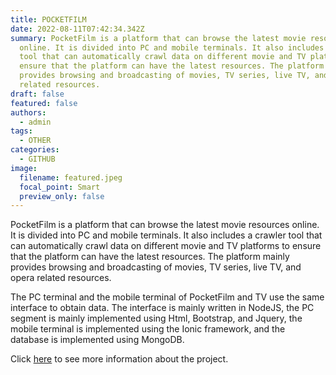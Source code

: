 ```yaml
---
title: POCKETFILM
date: 2022-08-11T07:42:34.342Z
summary: PocketFilm is a platform that can browse the latest movie resources
  online. It is divided into PC and mobile terminals. It also includes a crawler
  tool that can automatically crawl data on different movie and TV platforms to
  ensure that the platform can have the latest resources. The platform mainly
  provides browsing and broadcasting of movies, TV series, live TV, and opera
  related resources.
draft: false
featured: false
authors:
  - admin
tags:
  - OTHER
categories:
  - GITHUB
image:
  filename: featured.jpeg
  focal_point: Smart
  preview_only: false
---
```

PocketFilm is a platform that can browse the latest movie resources online. It is divided into PC and mobile terminals. It also includes a crawler tool that can automatically crawl data on different movie and TV platforms to ensure that the platform can have the latest resources. The platform mainly provides browsing and broadcasting of movies, TV series, live TV, and opera related resources.

The PC terminal and the mobile terminal of PocketFilm and TV use the same interface to obtain data. The interface is mainly written in NodeJS, the PC segment is mainly implemented using Html, Bootstrap, and Jquery, the mobile terminal is implemented using the Ionic framework, and the database is implemented using MongoDB.

Click [here](https://github.com/graysonwp/PocketFilm) to see more information about the project.